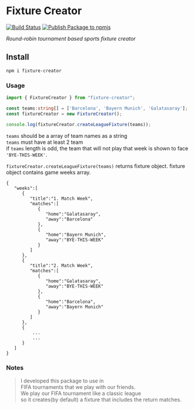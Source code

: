 # Fixture Creator
[![Build Status](https://app.travis-ci.com/cankatabaci/fixture-creator.svg?branch=main)](https://app.travis-ci.com/cankatabaci/fixture-creator)
[![Publish Package to npmjs](https://github.com/cankatabaci/fixture-creator/actions/workflows/npm-publish.yml/badge.svg)](https://github.com/cankatabaci/fixture-creator/actions/workflows/npm-publish.yml)

_Round-robin tournament based sports fixture creator_<br />
 
## **Install**
```
npm i fixture-creator
```
### **Usage**
```ts
import { FixtureCreator } from "fixture-creator";

const teams:string[] = ['Barcelona', 'Bayern Munich', 'Galatasaray'];
const fixtureCreator = new FixtureCreator();

console.log(fixtureCreator.createLeagueFixture(teams));
```

`teams` should be a array of team names as a string<br />
`teams` must have at least 2 team<br />
if `teams` length is odd, the team that will not play that week is shown to face `'BYE-THIS-WEEK'`.<br />

`fixtureCreator.createLeagueFixture(teams)` returns fixture object. fixture object contains game weeks array.<br />

```
{
   "weeks":[
      {
         "title":"1. Match Week",
         "matches":[
            {
               "home":"Galatasaray",
               "away":"Barcelona"
            },
            {
               "home":"Bayern Munich",
               "away":"BYE-THIS-WEEK"
            }
         ]
      },
      {
         "title":"2. Match Week",
         "matches":[
            {
               "home":"Galatasaray",
               "away":"BYE-THIS-WEEK"
            },
            {
               "home":"Barcelona",
               "away":"Bayern Munich"
            }
         ]
      },
      {
          ...
          ...
      }
   ]
}
```

### Notes
> I developed this package to use in<br />
> FIFA tournaments that we play with our friends.<br />
> We play our FIFA tournament like a classic league<br />
> so it creates(by default) a fixture that includes the return matches.<br />

 